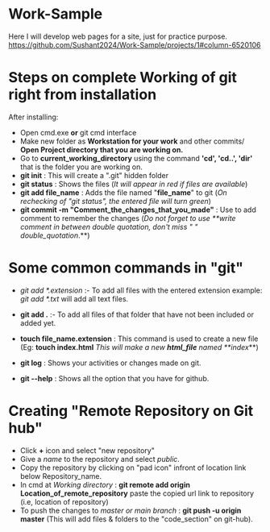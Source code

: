 # Work-Sample
Here I will develop web pages for a site, just for practice purpose. 
https://github.com/Sushant2024/Work-Sample/projects/1#column-6520106

# Steps on complete Working of git right from installation

After installing:
- Open cmd.exe **or** git cmd interface
- Make new folder as **Workstation for your work** and other commits/ **Open Project directory that you are working on.**
- Go to **current_working_directory** using the command **'cd', 'cd..', 'dir'** that is the folder you are working on.
- **git init** : This will create a ".git" hidden folder
- **git status** : Shows the files (_It will appear in red if files are available_)
- **git add file_name** : Adds the file named "**file_name**" to git (_On rechecking of "git status", the entered file will turn green_)
- **git commit -m "Comment_the_changes_that_you_made"** : Use to add comment to remember the changes (_Do not forget to use **write comment in between double quotation, don't miss " " double_quotation_.**)

# Some common commands in "git"

- _git add *.extension_ :- To add all files with the entered extension example: _git add *.txt_ will add all text files.
- **git add .** :- To add all files of that folder that have not been included or added yet.
- **touch file_name.extension** : This command is used to create a new file (Eg: **touch index.html** _This will make a new **html_file** named **index_**)

- **git log** : Shows your activities or changes made on git.
- **git --help** : Shows all the option that you have for github.

# Creating "Remote Repository on Git hub"

- Click **+** icon and select "new repository"
- Give a _name_ to the repository and select _public_.
- Copy the repository by clicking on "pad icon" infront of location link below Repository_name.
- In cmd at _Working directory_ : **git remote add origin Location_of_remote_repository** paste the copied url link to repository (i.e, location of repository)
- To push the changes to _master or main branch_ : **git push -u origin master** (This will add files & folders to the "code_section" on git-hub).
